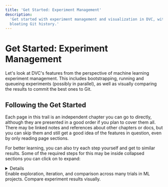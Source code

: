 ```yaml
---
title: 'Get Started: Experiment Management'
description:
  'Get started with experiment management and visualization in DVC, without
  bloating Git history.'
---
```


# Get Started: Experiment Management

Let's look at DVC's features from the perspective of machine learning experiment
management. This includes bootstrapping, running and queueing experiments
(possibly in parallel), as well as visually comparing the results to commit the
best ones to Git.

## Following the Get Started

Each page in this trail is an independent chapter you can go to directly,
although they are presented in a good order if you plan to cover them all. There
may be linked notes and references about other chapters or docs, but you can
skip them and still get a good idea of the features in question, even by only
reading page sections.

For better learning, you can also try each step yourself and get to similar
results. Some of the required steps for this may be inside collapsed sections
you can click on to expand:

<details>

### Click for an example!

This is just an example of a collapsed details section. Click again to close it
back.

</details>

<cards>

  <card href="/doc/start/experiment-management/experiments" heading="Experiments">
    Enable exploration, iteration, and comparison across many trials in ML
    projects.
  </card>

  <card href="/doc/start/experiment-management/visualization" heading="Visualization">
    Compare experiment results visually.
  </card>

</cards>
